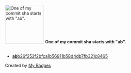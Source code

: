 <img src="https://my-badges.github.io/my-badges/ab-commit.png" alt="One of my commit sha starts with &quot;ab&quot;." title="One of my commit sha starts with &quot;ab&quot;." width="128">
<strong>One of my commit sha starts with &quot;ab&quot;.</strong>
<br><br>

- <a href="https://github.com/mdevils/html-entities/commit/abb26f252f2bfca1b56911b58d4db7fb321c8465"><strong>ab</strong>b26f252f2bfca1b56911b58d4db7fb321c8465</a>


Created by <a href="https://github.com/my-badges/my-badges">My Badges</a>